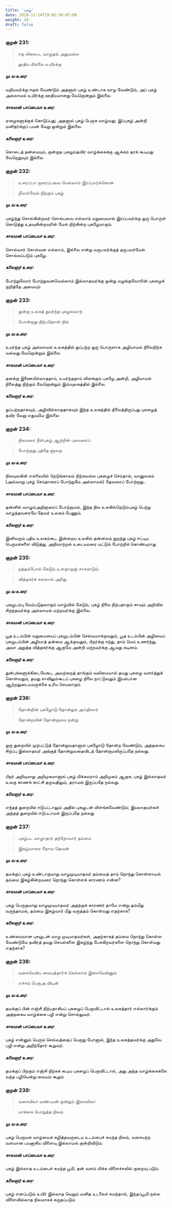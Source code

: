 ```yaml
---
title: 'புகழ்'
date: 2018-11-14T19:02:50-07:00
weight: 24
draft: false
---
```


### குறள் 231:
>ஈத லிசைபட வாழ்தல் அதுவல்ல

>தூதிய மில்லை உயிர்க்கு
##### மு.வ உரை:
வறியவர்க்கு ஈதல் வேண்டும் அதனால் புகழ் உண்டாக வாழ வேண்டும், அப் புகழ் அல்லாமல் உயிர்க்கு ஊதியமானது வேறொன்றும் இல்லை.
##### சாலமன் பாப்பையா உரை:
ஏழைகளுக்குக் கொடுப்பது; அதனால் புகழ் பெருக வாழ்வது; இப்புகழ் அன்றி மனிதர்க்குப் பயன் வேறு ஒன்றும் இல்லை.
##### கலைஞர் உரை:
கொடைத் தன்மையும், குன்றாத புகழும்தவிர வாழ்க்கைக்கு ஆக்கம் தரக் கூடியது வேறெதுவும் இல்லை
### குறள் 232:
>உரைப்பா ருரைப்பவை யெல்லாம் இரப்பார்க்கொன்

>றீவார்மேல் நிற்கும் புகழ்
##### மு.வ உரை:
புகழ்ந்து சொல்கின்றவர் சொல்பவை எல்லாம் வறுமையால் இரப்பவர்க்கு ஒரு பொருள் கொடுத்து உதவுகின்றவரின் மேல் நிற்கின்ற புகழேயாகும்.
##### சாலமன் பாப்பையா உரை:
சொல்வார் சொல்வன எல்லாம், இல்லை என்று வருபவர்க்குத் தருபவர்மேல் சொல்லப்படும் புகழே.
##### கலைஞர் உரை:
போற்றுவோர் போற்றுவனவெல்லாம் இல்லாதவர்க்கு ஒன்று வழங்குவோரின் புகழைக் குறித்தே அமையும்
### குறள் 233:
>ஒன்றா உலகத் துயர்ந்த புகழல்லாற்

>பொன்றாது நிற்பதொன் றில்
##### மு.வ உரை:
உயர்ந்த புகழ் அல்லாமல் உலகத்தில் ஒப்பற்ற ஒரு பொருளாக அழியாமல் நிலைநிற்க வல்லது வேறொன்றும் இல்லை.
##### சாலமன் பாப்பையா உரை:
தனக்கு இணையில்லாததாய், உயர்ந்ததாய் விளங்கும் புகழே அன்றி, அழியாமல் நிலைத்து நிற்கும் வேறொன்றும் இவ்வுலகத்தில் இல்லை.
##### கலைஞர் உரை:
ஒப்பற்றதாகவும், அழிவில்லாததாகவும் இந்த உலகத்தில் நிலைத்திருப்பது புகழைத் தவிர வேறு எதுவுமே இல்லை
### குறள் 234:
>நிலவரை நீள்புகழ் ஆற்றின் புலவரைப்

>போற்றாது புத்தே ளுலகு
##### மு.வ உரை:
நிலவுலகின் எல்லையில் நெடுங்காலம் நிற்கவல்ல புகழைச் செய்தால், வானுலகம் (அவ்வாறு புகழ் செய்தாரைப் போற்றுமே அல்லாமல்) தேவரைப் போற்றாது..
##### சாலமன் பாப்பையா உரை:
தன்னில் வாழும்அறிஞரைப் போற்றாமல், இந்த நில உலகில்நெடும்புகழ் பெற்று வாழந்தவரையே தேவர் உலகம் பேணும்‌.
##### கலைஞர் உரை:
இனிவரும் புதிய உலகம்கூட இன்றைய உலகில் தன்னலம் துறந்து புகழ் ஈட்டிய பெருமக்களை விடுத்து, அறிவாற்றல் உடையவரை மட்டும் போற்றிக் கொண்டிராது
### குறள் 235:
>நத்தம்போல் கேடும் உளதாகுஞ் சாக்காடும்

>வித்தகர்க் கல்லால் அரிது
##### மு.வ உரை:
புகழுடம்பு மேம்படுதலாகும் வாழ்வில் கேடும், புகழ் நிலை நிற்பதாகும் சாவும் அறிவில் சிறந்தவர்க்கு அல்லாமல் மற்றவர்க்கு இல்லை.
##### சாலமன் பாப்பையா உரை:
பூத உடம்பின் வறுமையைப் புகழுடம்பின் செல்வமாக்குவதும், பூத உடம்பின் அழிவைப் புகழுடம்பின் அழியாத் தன்மை ஆக்குவதும், பிறர்க்கு ஈந்து, தாம் மெய் உணர்ந்து, அவா அறுத்த வித்தகர்க்கு ஆகுமே அன்றி மற்றவர்க்கு ஆவது கடினம்.
##### கலைஞர் உரை:
துன்பங்களுக்கிடையேகூட அவற்றைத் தாங்கும் வலிமையால் தமது புகழை வளர்த்துக் கொள்வதும், தமது சாவிலும்கூடப் புகழை நிலை நாட்டுவதும் இயல்பான ஆற்றலுடையவருக்கே உரிய செயலாகும்
### குறள் 236:
>தோன்றின் புகழோடு தோன்றுக அஃதிலார்

>தோன்றலின் தோன்றாமை நன்று
##### மு.வ உரை:
ஒரு துறையில் முற்பட்டுத் தோன்றுவதானால் புகழோடு தோன்ற வேண்டும், அத்தகைய சிறப்பு இல்லாதவர் அங்குத் தோன்றுவதைவிடத் தோன்றாமலிருப்பதே நல்லது.
##### சாலமன் பாப்பையா உரை:
பிறர் அறியுமாறு அறிமுகமானால் புகழ் மிக்கவராய் அறிமுகம் ஆகுக; புகழ் இல்லாதவர் உலகு காணக் காட்சி தருவதிலும், தராமல் இருப்‌பதே நல்லது.
##### கலைஞர் உரை:
எந்தத் துறையில் ஈடுபட்டாலும் அதில் புகழுடன் விளங்கவேண்டும்; இயலாதவர்கள் அந்தத் துறையில் ஈடுபடாமல் இருப்பதே நல்லது
### குறள் 237:
>புகழ்பட வாழாதார் தந்நோவார் தம்மை

>இகழ்வாரை நோவ தெவன்
##### மு.வ உரை:
தமக்குப் புகழ் உண்டாகுமாறு வாழமுடியாதவர் தம்மைத் தாம் நொந்து கொள்ளாமல் தம்மை இகழ்கின்றவரை நொந்து கொள்ளக் காரணம் என்ன?
##### சாலமன் பாப்பையா உரை:
புகழ் பெருகுமாறு வாழமுடியாதவர் அதற்குக் காரணர் தாமே என்று தம்மீது வருந்தாமல், தம்மை இகழ்வார் மீது வருத்தம் கொள்வது எதற்காக?
##### கலைஞர் உரை:
உண்மையான புகழுடன் வாழ முடியாதவர்கள், அதற்காகத் தம்மை நொந்து கொள்ள வேண்டுமே தவிரத் தமது செயல்களை இகழ்ந்து பேசுகிறவர்களை நொந்து கொள்வது எதற்காக?
### குறள் 238:
>வசையென்ப வையத்தார்க் கெல்லாம் இசையென்னும்

>எச்சம் பெறாஅ விடின்
##### மு.வ உரை:
தமக்குப் பின் எஞ்சி நிற்பதாகியப் புகழைப் பெறாவிட்டால் உலகத்தார் எல்லார்க்கும் அத்தகைய வாழ்க்கை பழி என்று சொல்லுவர்.
##### சாலமன் பாப்பையா உரை:
புகழ் என்னும் பெரும் செல்வத்தைப் பெறாது போனால், இந்த உலகத்தவர்க்கு அதுவே பழி என்று அறிந்தோர் கூறுவர்.
##### கலைஞர் உரை:
தமக்குப் பிறகும் எஞ்சி நிற்கக் கூடிய புகழைப் பெறாவிட்டால், அது அந்த வாழ்க்கைக்கே வந்த பழியென்று வையம் கூறும்
### குறள் 239:
>வசையிலா வண்பயன் குன்றும் இசையிலா

>யாக்கை பொறுத்த நிலம்
##### மு.வ உரை:
புகழ் பெறாமல் வாழ்வைக் கழித்தவருடைய உடம்பைச் சுமந்த நிலம், வசையற்ற வளமான பயனாகிய விளைவு இல்லாமல் குன்றிவிடும்.
##### சாலமன் பாப்பையா உரை:
புகழ் இல்லாத உடம்பைச் சுமந்த பூமி, தன் வளம் மிக்க விளைச்சலில் குறைவு படும்.
##### கலைஞர் உரை:
புகழ் எனப்படும் உயிர் இல்லாத வெறும் மனித உடலைச் சுமந்தால், இந்தப்பூமி நல்ல விளைவில்லாத நிலமாகக் கருதப்படும்